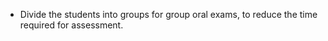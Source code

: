* Divide the students into groups for group oral exams, to reduce the time required for assessment. 